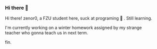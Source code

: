 ### Hi there 👋

<!--
**zenor0/zenor0** is a ✨ _special_ ✨ repository because its `README.md` (this file) appears on your GitHub profile.

Here are some ideas to get you started: //I changed this line at the end.


- 🔭 I’m currently working on ...
- 🌱 I’m currently learning ...
- 👯 I’m looking to collaborate on ...
- 🤔 I’m looking for help with ...
- 💬 Ask me about ...
- 📫 How to reach me: ...
- 😄 Pronouns: ...
- ⚡ Fun fact: ...
-->



Hi there! zenor0, a FZU student here,  suck at programing :shit: . Still learning. 

I'm currently working on a winter homework assigned by my strange teacher who gonna teach us in next term.

fin.
